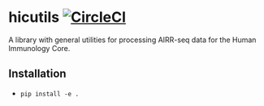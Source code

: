 # hicutils [![CircleCI](https://dl.circleci.com/status-badge/img/gh/PennHIC/hicutils/tree/main.svg?style=shield&circle-token=d82ebcedfac4e366afd9583d6b7df4f7aa854eae)](https://dl.circleci.com/status-badge/redirect/gh/PennHIC/hicutils/tree/main)

A library with general utilities for processing AIRR-seq data for the Human Immunology Core.

## Installation

- `pip install -e .`
